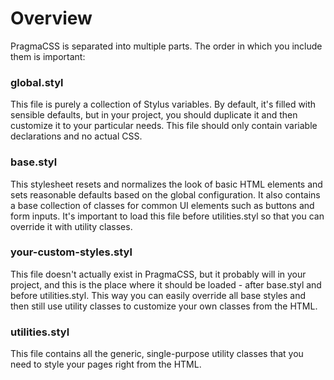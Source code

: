 # Overview

PragmaCSS is separated into multiple parts. The order in which you include them is important:

### global.styl
This file is purely a collection of Stylus variables. By default, it's filled with sensible defaults,
but in your project, you should duplicate it and then customize it to your particular needs.
This file should only contain variable declarations and no actual CSS.

### base.styl
This stylesheet resets and normalizes the look of basic HTML elements and sets reasonable defaults based on
the global configuration. It also contains a base collection of classes for common UI elements such as buttons
and form inputs. It's important to load this file before utilities.styl so that you can override it with
utility classes.

### your-custom-styles.styl
This file doesn't actually exist in PragmaCSS, but it probably will in your project, and this is the place where
it should be loaded - after base.styl and before utilities.styl. This way you can easily override all base styles
and then still use utility classes to customize your own classes from the HTML.

### utilities.styl
This file contains all the generic, single-purpose utility classes that you need to style your pages right
from the HTML.

